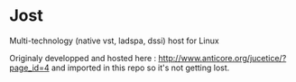 # Jost
Multi-technology (native vst, ladspa, dssi) host for Linux

Originaly developped and hosted here :
http://www.anticore.org/jucetice/?page_id=4
and imported in this repo so it's not getting lost.
